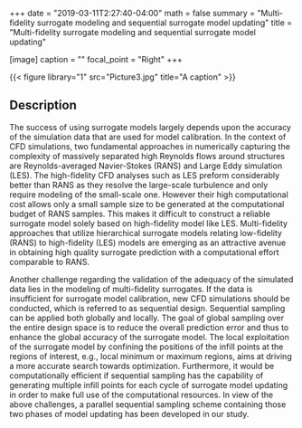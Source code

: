 +++
date = "2019-03-11T2:27:40-04:00"
math = false
summary = "Multi-fidelity surrogate modeling and sequential surrogate model updating"
title = "Multi-fidelity surrogate modeling and sequential surrogate model updating"

[image]
  caption = ""
  focal_point = "Right"
+++

{{< figure library="1" src="Picture3.jpg" title="A caption" >}}

## Description
The success of using surrogate models largely depends upon the accuracy of the simulation data that are used for model calibration. In the context of CFD simulations, two fundamental approaches in numerically capturing the complexity of massively separated high Reynolds flows around structures are Reynolds-averaged Navier-Stokes (RANS) and Large Eddy simulation (LES). The high-fidelity CFD analyses such as LES preform considerably better than RANS as they resolve the large-scale turbulence and only require modeling of the small-scale one. However their high computational cost allows only a small sample size to be generated at the computational budget of RANS samples. This makes it difficult to construct a reliable surrogate model solely based on high-fidelity model like LES. 
Multi-fidelity approaches that utilize hierarchical surrogate models relating low-fidelity (RANS) to high-fidelity (LES) models are emerging as an attractive avenue in obtaining high quality surrogate prediction with a computational effort comparable to RANS. 

Another challenge regarding the validation of the adequacy of the simulated data lies in the modeling of multi-fidelity surrogates. If the data is insufficient for surrogate model calibration, new CFD simulations should be conducted, which is referred to as sequential design.
Sequential sampling can be applied both globally and locally. The goal of global sampling over the entire design space is to reduce the overall prediction error and thus to enhance the global accuracy of the surrogate model. The local exploitation of the surrogate model by confining the positions of the infill points at the regions of interest, e.g., local minimum or maximum regions, aims at driving a more accurate search towards optimization. Furthermore, it would be computationally efficient if sequential sampling has the capability of generating multiple infill points for each cycle of surrogate model updating in order to make full use of the computational resources. In view of the above challenges, a parallel sequential sampling scheme containing those two phases of model updating has been developed in our study.

